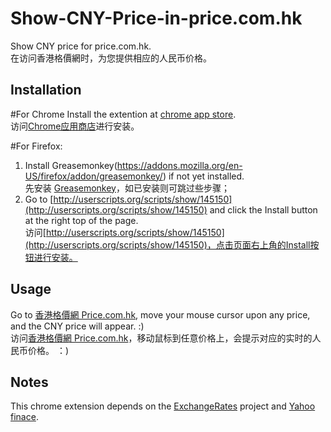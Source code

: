 Show-CNY-Price-in-price.com.hk
==============================

Show CNY price for price.com.hk. <br />
在访问香港格價網时，为您提供相应的人民币价格。


Installation
------------

#For Chrome
Install the extention at [chrome app store](https://chrome.google.com/webstore/detail/show-cny-price-for-pricec/hkachhadalpnldgebiopoffcffmbgagn). <br />
访问[Chrome应用商店](https://chrome.google.com/webstore/detail/show-cny-price-for-pricec/hkachhadalpnldgebiopoffcffmbgagn)进行安装。

#For Firefox:
1. Install Greasemonkey(https://addons.mozilla.org/en-US/firefox/addon/greasemonkey/) if not yet installed. <br />
   先安装 [Greasemonkey](https://addons.mozilla.org/en-US/firefox/addon/greasemonkey/)，如已安装则可跳过些步骤；
2. Go to [http://userscripts.org/scripts/show/145150](http://userscripts.org/scripts/show/145150) and click the Install button at the right top of the page. <br />
   访问[http://userscripts.org/scripts/show/145150](http://userscripts.org/scripts/show/145150)，点击页面右上角的Install按钮进行安装。

Usage
-----

Go to [香港格價網 Price.com.hk](http://www.price.com.hk/), move your mouse cursor upon any price, and the CNY price will appear. :) <br />
访问[香港格價網 Price.com.hk](http://www.price.com.hk/)，移动鼠标到任意价格上，会提示对应的实时的人民币价格。 ：)

Notes
-----

This chrome extension depends on the [ExchangeRates](https://github.com/hyacinth/ExchangeRates) project and [Yahoo finace](http://finance.yahoo.com/).